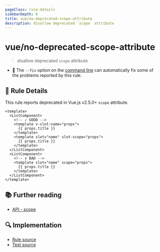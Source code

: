 ```yaml
---
pageClass: rule-details
sidebarDepth: 0
title: vue/no-deprecated-scope-attribute
description: disallow deprecated `scope` attribute
---
```

# vue/no-deprecated-scope-attribute
> disallow deprecated `scope` attribute

- :wrench: The `--fix` option on the [command line](https://eslint.org/docs/user-guide/command-line-interface#fixing-problems) can automatically fix some of the problems reported by this rule.

## :book: Rule Details

This rule reports deprecated in Vue.js v2.5.0+ `scope` attribute.

<eslint-code-block fix :rules="{'vue/no-deprecated-scope-attribute': ['error']}">

```vue
<template>
  <ListComponent>
    <!-- ✓ GOOD -->
    <template v-slot:name="props">
      {{ props.title }}
    </template>
    <template slot="name" slot-scope="props">
      {{ props.title }}
    </template>
  </ListComponent>
  <ListComponent>
    <!-- ✗ BAD -->
    <template slot="name" scope="props">
      {{ props.title }}
    </template>
  </ListComponent>
</template>
```

</eslint-code-block>

## :books: Further reading

- [API - scope](https://vuejs.org/v2/api/#scope-removed)

## :mag: Implementation

- [Rule source](https://github.com/vuejs/eslint-plugin-vue/blob/master/lib/rules/no-deprecated-scope-attribute.js)
- [Test source](https://github.com/vuejs/eslint-plugin-vue/blob/master/tests/lib/rules/no-deprecated-scope-attribute.js)
